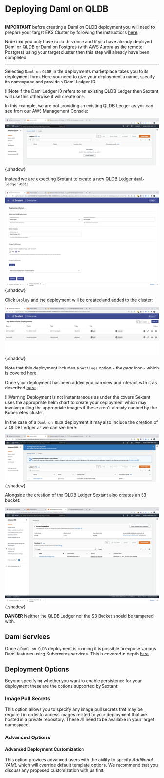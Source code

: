 # Deploying Daml on QLDB

-----
__IMPORTANT__ before creating a Daml on QLDB deployment you will need to prepare
your target EKS Cluster by following the instructions
[here](../../../../cloud-providers/aws/eks-cluster-aws-services//).

Note that you only have to do this once and if you have already deployed
Daml on QLDB or Daml on Postgres (with AWS Aurora as the remote Postgres) using
your target cluster then this step will already have been completed.

-----

Selecting `Daml on QLDB` in the deployments marketplace takes you to
its deployment form. Here you need to give your deployment a name, specify its
namespace and provide a Daml Ledger ID.

!!!Note
    If the Daml Ledger ID refers to an existing QLDB Ledger then Sextant will
    use this otherwise it will create one.

In this example, we are not providing an existing QLDB Ledger as you can see
from our AWS Management Console:

![Sextant Deployments Daml on QLDB AWS Console 1](../../images/sextant-deployments-daml-qldb-aws-console-1.png){.shadow}

Instead we are expecting Sextant to create a new QLDB Ledger `daml-ledger-001`:

![Sextant Deployments Daml on QLDB Form](../../images/sextant-deployments-daml-qldb-form.png){.shadow}

Click `Deploy` and the deployment will be created and added to the cluster:

![Sextant Deployments Daml on QLDB Added](../../images/sextant-deployments-daml-qldb-added.png){.shadow}

Note that this deployment includes a `Settings` option - the _gear_ icon - which
is covered [here](daml-ledger-admin).

Once your deployment has been added you can view and interact with it as described
[here](../management#generic-interactions).

!!!Warning
    Deployment is not instantaneous as under the covers Sextant uses the
    appropriate helm chart to create your deployment which may involve pulling
    the appropriate images if these aren't already cached by the Kubernetes
    cluster.

In the case of a `Daml on QLDB` deployment it may also include the creation of
a QLDB Ledger as we can see here:

![Sextant Deployments Daml on QLDB AWS Console 2](../../images/sextant-deployments-daml-qldb-aws-console-2.png){.shadow}

Alongside the creation of the QLDB Ledger Sextant also creates an S3 bucket:

![Sextant Deployments Daml on QLDB AWS Console 32](../../images/sextant-deployments-daml-qldb-aws-console-3.png){.shadow}

__DANGER__ Neither the QLDB Ledger nor the S3 Bucket should be tampered with.

## Daml Services

Once a `Daml on QLDB` deployment is running it is possible to expose various
Daml features using Kubernetes services. This is covered in depth
[here](daml-services).

## Deployment Options

Beyond specifying whether you want to enable persistence for your deployment
these are the options supported by Sextant:

### Image Pull Secrets

This option allows you to specify any image pull secrets that may be required in
order to access images related to your deployment that are hosted in a private
repository. These all need to be available in your target namespace.

### Advanced Options

#### Advanced Deployment Customization

This option provides advanced users with the ability to specify
_Additional YAML_ which will override default template options. We recommend
that you discuss any proposed customization with us first.
